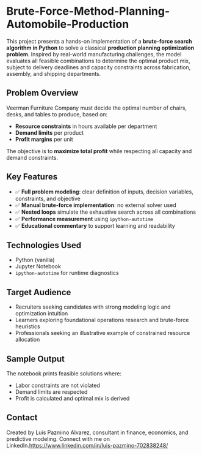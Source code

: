 # Brute-Force-Method-Planning-Automobile-Production

This project presents a hands-on implementation of a **brute-force search algorithm in Python** to solve a classical **production planning optimization problem**. Inspired by real-world manufacturing challenges, the model evaluates all feasible combinations to determine the optimal product mix, subject to delivery deadlines and capacity constraints across fabrication, assembly, and shipping departments.

## Problem Overview

Veerman Furniture Company must decide the optimal number of chairs, desks, and tables to produce, based on:

* **Resource constraints** in hours available per department
* **Demand limits** per product
* **Profit margins** per unit

The objective is to **maximize total profit** while respecting all capacity and demand constraints.

## Key Features

* ✅ **Full problem modeling**: clear definition of inputs, decision variables, constraints, and objective
* ✅ **Manual brute-force implementation**: no external solver used
* ✅ **Nested loops** simulate the exhaustive search across all combinations
* ✅ **Performance measurement** using `ipython-autotime`
* ✅ **Educational commentary** to support learning and readability

## Technologies Used

* Python (vanilla)
* Jupyter Notebook
* `ipython-autotime` for runtime diagnostics

## Target Audience

* Recruiters seeking candidates with strong modeling logic and optimization intuition
* Learners exploring foundational operations research and brute-force heuristics
* Professionals seeking an illustrative example of constrained resource allocation

## Sample Output

The notebook prints feasible solutions where:

* Labor constraints are not violated
* Demand limits are respected
* Profit is calculated and optimal mix is derived

## Contact
Created by Luis Pazmino Alvarez, consultant in finance, economics, and predictive modeling.
Connect with me on LinkedIn.https://www.linkedin.com/in/luis-pazmino-702838248/

